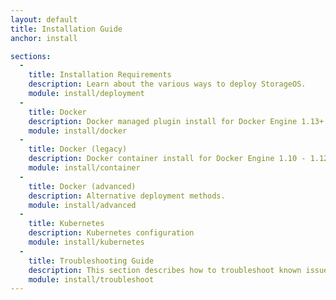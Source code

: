 ```yaml
---
layout: default
title: Installation Guide
anchor: install

sections:
  -
    title: Installation Requirements
    description: Learn about the various ways to deploy StorageOS.
    module: install/deployment
  -
    title: Docker
    description: Docker managed plugin install for Docker Engine 1.13+
    module: install/docker
  -
    title: Docker (legacy)
    description: Docker container install for Docker Engine 1.10 - 1.12
    module: install/container
  -
    title: Docker (advanced)
    description: Alternative deployment methods.
    module: install/advanced
  -
    title: Kubernetes
    description: Kubernetes configuration
    module: install/kubernetes
  -
    title: Troubleshooting Guide
    description: This section describes how to troubleshoot known issues and resolve them.
    module: install/troubleshoot
---
```

